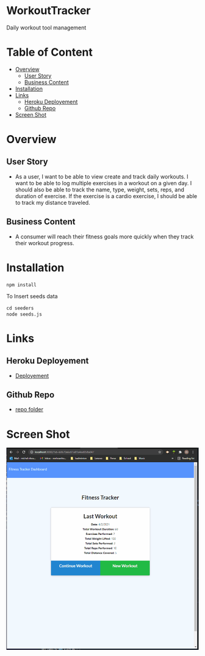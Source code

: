 # WorkoutTracker
Daily workout tool management

# Table of Content
- [Overview](#overview)
    - [User Story](#user-story)
    - [Business Content](#business-content)
- [Installation](#installation)
- [Links](#links)
    - [Heroku Deployement](#heroku-deployement)
    - [Github Repo](#github-repo)
- [Screen Shot](#screen-shot)

# Overview
## User Story
- As a user, I want to be able to view create and track daily workouts. I want to be able to log multiple exercises in a workout on a given day. I should also be able to track the name, type, weight, sets, reps, and duration of exercise. If the exercise is a cardio exercise, I should be able to track my distance traveled.
## Business Content
- A consumer will reach their fitness goals more quickly when they track their workout progress.

# Installation
```
npm install
```

To Insert seeds data
```
cd seeders
node seeds.js
```

# Links
## Heroku Deployement
- [Deployement](https://workouttrackerunc.herokuapp.com/)
## Github Repo
- [repo folder](https://github.com/nhounhou/WorkoutTracker)

# Screen Shot
![video](./public/images/quickVideo.gif)